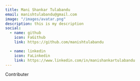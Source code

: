 ```yaml
---
title: Mani Shankar Tulabandu
email: manishtulabandu@gmail.com
image: "/images/avatar.png"
description: this is my description
social:
  - name: github
    icon: FaGithub
    link: https://github.com/manishtulabandu

  - name: linkedin
    icon: FaLinkedin
    link: https://www.linkedin.com/in/manishankartulabandu
---
```


Contributer

